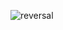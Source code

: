 ![reversal](https://capsule-render.vercel.app/api?type=rect&text=RECT&fontAlign=30&fontSize=30&desc=Tershire&descAlign=60&descAlignY=50&theme=transparent)
